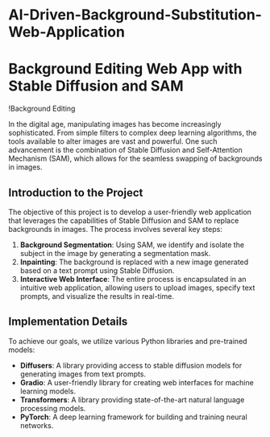 # AI-Driven-Background-Substitution-Web-Application

# Background Editing Web App with Stable Diffusion and SAM

!Background Editing

In the digital age, manipulating images has become increasingly sophisticated. From simple filters to complex deep learning algorithms, the tools available to alter images are vast and powerful. One such advancement is the combination of Stable Diffusion and Self-Attention Mechanism (SAM), which allows for the seamless swapping of backgrounds in images.

## Introduction to the Project

The objective of this project is to develop a user-friendly web application that leverages the capabilities of Stable Diffusion and SAM to replace backgrounds in images. The process involves several key steps:

1. **Background Segmentation**: Using SAM, we identify and isolate the subject in the image by generating a segmentation mask.
2. **Inpainting**: The background is replaced with a new image generated based on a text prompt using Stable Diffusion.
3. **Interactive Web Interface**: The entire process is encapsulated in an intuitive web application, allowing users to upload images, specify text prompts, and visualize the results in real-time.

## Implementation Details

To achieve our goals, we utilize various Python libraries and pre-trained models:

- **Diffusers**: A library providing access to stable diffusion models for generating images from text prompts.
- **Gradio**: A user-friendly library for creating web interfaces for machine learning models.
- **Transformers**: A library providing state-of-the-art natural language processing models.
- **PyTorch**: A deep learning framework for building and training neural networks.
